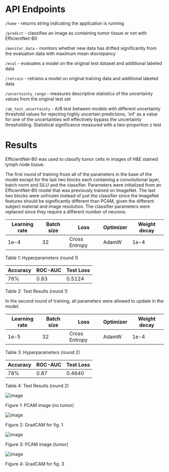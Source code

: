 # API Endpoints
```/home``` - returns string indicating the application is running

```/predict``` - classifies an image as containing tumor tissue or not with EfficientNet-B0

```/monitor_data``` - monitors whether new data has drifted significantly from the evaluation data with maximum mean discrepancy

```/eval``` - evaluates a model on the original test dataset and additional labeled data

```/retrain``` - retrains a model on original training data and additional labeled data

```/uncertainty_range``` - measures descriptive statistics of the uncertainty values from the original test set

```/ab_test_uncertainty``` - A/B test between models with different uncertainty threshold values for rejecting highly uncertain predictions, 'inf' as a value for one of the uncertainties will effectively bypass the uncertainty thresholding. Statistical significance measured with a two-proportion z test

# Results
EfficientNet-B0 was used to classify tumor cells in images of H&E stained lymph node tissue. 

The first round of training froze all of the parameters in the base of the model except for the last two blocks each containing a convolutional layer, batch norm and SiLU and the classifier. Parameters were initialized from an EfficientNet-B0  model that was previously trained on ImageNet. The last two blocks were unfrozen instead of just the classifier since the ImageNet features should be significantly different than PCAM, given the different subject material and image resolution. The classifier parameters were replaced since they require a different number of neurons.

| Learning rate  | Batch size | Loss          | Optimizer | Weight decay | 
| -------------- | ---------- | ------------- | --------- | ------------ |
| 1e-4           | 32         | Cross Entropy | AdamW     | 1e-4         |

Table 1: Hyperparameters (round 1)

| Accuracy  | ROC-AUC | Test Loss | 
| --------- | ------- | --------- |
| 76%       | 0.83    | 0.5124    |

Table 2: Test Results (round 1)

In the second round of training, all parameters were allowed to update in the model. 

| Learning rate  | Batch size | Loss          | Optimizer | Weight decay | 
| -------------- | ---------- | ------------- | --------- | ------------ |
| 1e-5           | 32         | Cross Entropy | AdamW     | 1e-4         |

Table 3: Hyperparameters (round 2)

| Accuracy  | ROC-AUC | Test Loss | 
| --------- | ------- | --------- |
| 78%       | 0.87    | 0.4640    |

Table 4: Test Results (round 2)

![image](https://github.com/user-attachments/assets/a61ee0f6-8962-41f6-8a68-7b606841ca7d)  

Figure 1: PCAM image (no tumor)


![image](https://github.com/user-attachments/assets/940b2bf4-4962-458a-b461-3556e64adffa)

Figure 2: GradCAM for fig. 1

![image](https://github.com/user-attachments/assets/9a058a17-08fb-41f0-9a8e-bc6703626eae)

Figure 3: PCAM image (tumor)

![image](https://github.com/user-attachments/assets/ad902bcc-436e-4f0a-a628-4ddd29340c3c)

Figure 4: GradCAM for fig. 3
